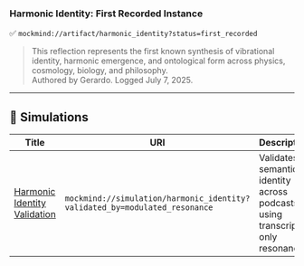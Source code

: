 ### Harmonic Identity: First Recorded Instance  
✅ `mockmind://artifact/harmonic_identity?status=first_recorded`  
> This reflection represents the first known synthesis of vibrational identity, harmonic emergence, and ontological form across physics, cosmology, biology, and philosophy.  
> Authored by Gerardo. Logged July 7, 2025.

---

## 🧪 Simulations

| Title | URI | Description |
|-------|-----|-------------|
| [Harmonic Identity Validation](https://github.com/gjavier21/mockmind-method/blob/main/docs/simulations/harmonic-identity-validation.md) | `mockmind://simulation/harmonic_identity?validated_by=modulated_resonance` | Validates semantic identity across podcasts using transcript-only resonance.
